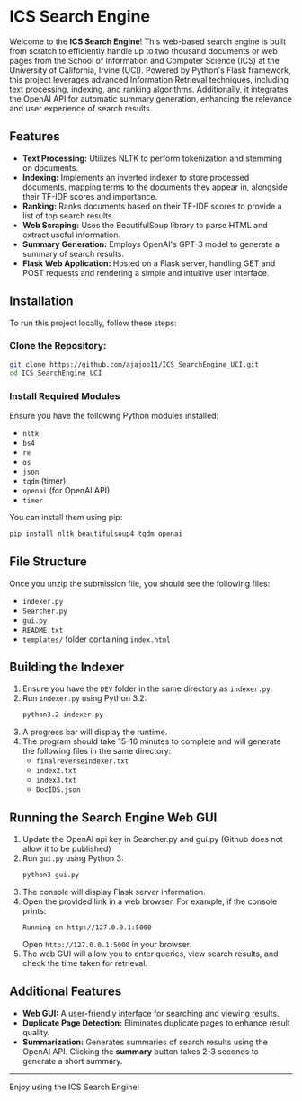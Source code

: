 # ICS Search Engine

Welcome to the **ICS Search Engine**! This web-based search engine is built from scratch to efficiently handle up to two thousand documents or web pages from the School of Information and Computer Science (ICS) at the University of California, Irvine (UCI). Powered by Python's Flask framework, this project leverages advanced Information Retrieval techniques, including text processing, indexing, and ranking algorithms. Additionally, it integrates the OpenAI API for automatic summary generation, enhancing the relevance and user experience of search results.

## Features

- **Text Processing:** Utilizes NLTK to perform tokenization and stemming on documents.
- **Indexing:** Implements an inverted indexer to store processed documents, mapping terms to the documents they appear in, alongside their TF-IDF scores and importance.
- **Ranking:** Ranks documents based on their TF-IDF scores to provide a list of top search results.
- **Web Scraping:** Uses the BeautifulSoup library to parse HTML and extract useful information.
- **Summary Generation:** Employs OpenAI's GPT-3 model to generate a summary of search results.
- **Flask Web Application:** Hosted on a Flask server, handling GET and POST requests and rendering a simple and intuitive user interface.

## Installation

To run this project locally, follow these steps:

### Clone the Repository:
```bash
git clone https://github.com/ajajoo11/ICS_SearchEngine_UCI.git
cd ICS_SearchEngine_UCI
```

### Install Required Modules
Ensure you have the following Python modules installed:

- `nltk`
- `bs4`
- `re`
- `os`
- `json`
- `tqdm` (timer)
- `openai` (for OpenAI API)
- `timer`

You can install them using pip:
```bash
pip install nltk beautifulsoup4 tqdm openai
```

## File Structure
Once you unzip the submission file, you should see the following files:

- `indexer.py`
- `Searcher.py`
- `gui.py`
- `README.txt`
- `templates/` folder containing `index.html`

## Building the Indexer

1. Ensure you have the `DEV` folder in the same directory as `indexer.py`.
2. Run `indexer.py` using Python 3.2:
   ```bash
   python3.2 indexer.py
   ```
3. A progress bar will display the runtime.
4. The program should take 15-16 minutes to complete and will generate the following files in the same directory:
   - `finalreverseindexer.txt`
   - `index2.txt`
   - `index3.txt`
   - `DocIDS.json`

## Running the Search Engine Web GUI
1. Update the OpenAI api key in Searcher.py and gui.py (Github does not allow it to be published)
2. Run `gui.py` using Python 3:
   ```bash
   python3 gui.py
   ```
3. The console will display Flask server information.
4. Open the provided link in a web browser. For example, if the console prints:
   ```
   Running on http://127.0.0.1:5000
   ```
   Open `http://127.0.0.1:5000` in your browser.
5. The web GUI will allow you to enter queries, view search results, and check the time taken for retrieval.

## Additional Features

- **Web GUI:** A user-friendly interface for searching and viewing results.
- **Duplicate Page Detection:** Eliminates duplicate pages to enhance result quality.
- **Summarization:** Generates summaries of search results using the OpenAI API. Clicking the **summary** button takes 2-3 seconds to generate a short summary.

---

Enjoy using the ICS Search Engine!

